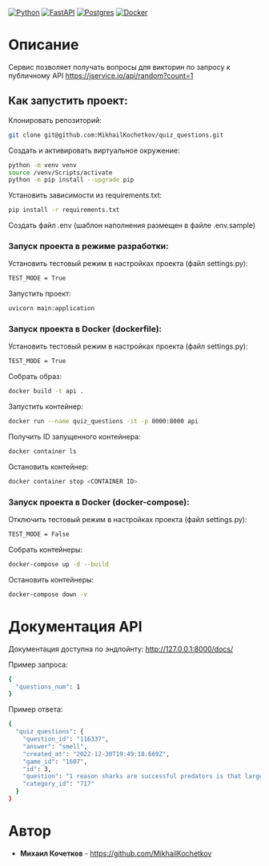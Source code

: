 [![Python](https://img.shields.io/badge/python-3670A0?style=for-the-badge&logo=python&logoColor=ffdd54)](https://www.python.org/)
[![FastAPI](https://img.shields.io/badge/FastAPI-005571?style=for-the-badge&logo=fastapi)](https://fastapi.tiangolo.com/)
[![Postgres](https://img.shields.io/badge/postgres-%23316192.svg?style=for-the-badge&logo=postgresql&logoColor=white)](https://www.postgresql.org/)
[![Docker](https://img.shields.io/badge/docker-%230db7ed.svg?style=for-the-badge&logo=docker&logoColor=white)](https://www.docker.com/)


# Описание
Сервис позволяет получать вопросы для викторин по запросу к публичному API https://jservice.io/api/random?count=1

## Как запустить проект:

Клонировать репозиторий:
```bash
git clone git@github.com:MikhailKochetkov/quiz_questions.git
```

Создать и активировать виртуальное окружение:
```bash
python -m venv venv
source /venv/Scripts/activate
python -m pip install --upgrade pip
```

Установить зависимости из requirements.txt:
```bash
pip install -r requirements.txt
```

Создать файл .env (шаблон наполнения размещен в файле .env.sample)

### Запуск проекта в режиме разработки:

Установить тестовый режим в настройках проекта (файл settings.py):
```bash
TEST_MODE = True
```

Запустить проект:
```bash
uvicorn main:application
```

### Запуск проекта в Docker (dockerfile):

Установить тестовый режим в настройках проекта (файл settings.py):
```bash
TEST_MODE = True
```

Собрать образ:
```bash
docker build -t api .
```

Запустить контейнер:
```bash
docker run --name quiz_questions -it -p 8000:8000 api
```

Получить ID запущенного контейнера:
```bash
docker container ls
```

Остановить контейнер:
```bash
docker container stop <CONTAINER ID>
```

### Запуск проекта в Docker (docker-compose):

Отключить тестовый режим в настройках проекта (файл settings.py):
```bash
TEST_MODE = False
```

Собрать контейнеры:
```bash
docker-compose up -d --build
```

Остановить контейнеры:
```bash
docker-compose down -v
```

# Документация API
Документация доступна по эндпойнту:  http://127.0.0.1:8000/docs/

Пример запроса:
```bash
{
  "questions_num": 1
}
```

Пример ответа:
```bash
{
  "quiz_questions": {
    "question_id": "116337",
    "answer": "smell",
    "created_at": "2022-12-30T19:49:18.669Z",
    "game_id": "1607",
    "id": 3,
    "question": "1 reason sharks are successful predators is that large bulbs in their brains are used for this sense",
    "category_id": "717"
  }
}
```

# Автор

* **Михаил Кочетков** - https://github.com/MikhailKochetkov